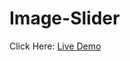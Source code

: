 # Image-Slider

 Click Here: [Live Demo](https://64e81f809b7659257776b565--splendorous-pastelito-0d9eeb.netlify.app/)
